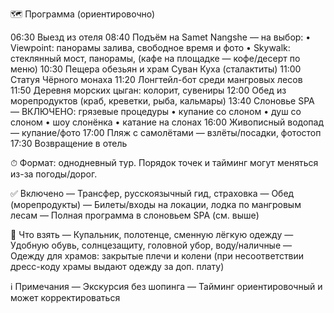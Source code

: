 🗺️ Программа (ориентировочно)

06:30 Выезд из отеля
08:40 Подъём на Samet Nangshe — на выбор:
      • Viewpoint: панорамы залива, свободное время и фото
      • Skywalk: стеклянный мост, панорамы, (кафе на площадке — кофе/десерт по меню)
10:30 Пещера обезьян и храм Суван Куха (сталактиты)
11:00 Статуя Чёрного монаха
11:20 Лонгтейл-бот среди мангровых лесов
11:50 Деревня морских цыган: колорит, сувениры
12:00 Обед из морепродуктов (краб, креветки, рыба, кальмары)
13:40 Слоновье SPA — ВКЛЮЧЕНО:
      грязевые процедуры • купание со слоном • душ со слоном • шоу слонёнка • катание на слонах
16:00 Живописный водопад — купание/фото
17:00 Пляж с самолётами — взлёты/посадки, фотостоп
17:30 Возвращение в отель

⏱ Формат: однодневный тур. Порядок точек и тайминг могут меняться из-за погоды/дорог.

✅ Включено
— Трансфер, русскоязычный гид, страховка
— Обед (морепродукты)
— Билеты/входы на локации, лодка по мангровым лесам
— Полная программа в слоновьем SPA (см. выше)

🎒 Что взять
— Купальник, полотенце, сменную лёгкую одежду
— Удобную обувь, солнцезащиту, головной убор, воду/наличные
— Одежду для храмов: закрытые плечи и колени
  (при несоответствии дресс-коду храмы выдают одежду за доп. плату)

ℹ️ Примечания
— Экскурсия без шопинга
— Тайминг ориентировочный и может корректироваться
